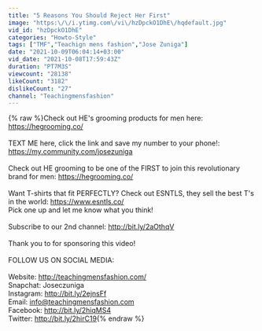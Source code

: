 ```yaml
---
title: "5 Reasons You Should Reject Her First"
image: "https:\/\/i.ytimg.com\/vi\/hzDpckO1DhE\/hqdefault.jpg"
vid_id: "hzDpckO1DhE"
categories: "Howto-Style"
tags: ["TMF","Teachign mens fashion","Jose Zuniga"]
date: "2021-10-09T06:04:14+03:00"
vid_date: "2021-10-08T17:59:43Z"
duration: "PT7M3S"
viewcount: "28138"
likeCount: "3182"
dislikeCount: "27"
channel: "Teachingmensfashion"
---
```

{% raw %}Check out HE's grooming products for men here: <a rel="nofollow" target="blank" href="https://hegrooming.co/">https://hegrooming.co/</a><br /><br />TEXT ME here, click the link and save my number to your phone!: <a rel="nofollow" target="blank" href="https://my.community.com/josezuniga">https://my.community.com/josezuniga</a> <br /><br />Check out HE grooming to be one of the FIRST to join this revolutionary brand for men: <a rel="nofollow" target="blank" href="https://hegrooming.co/">https://hegrooming.co/</a><br /><br />Want T-shirts that fit PERFECTLY? Check out ESNTLS, they sell the best T's in the world: <a rel="nofollow" target="blank" href="https://www.esntls.co/">https://www.esntls.co/</a><br />Pick one up and let me know what you think! <br /><br />Subscribe to our 2nd channel: <a rel="nofollow" target="blank" href="http://bit.ly/2aOthqV">http://bit.ly/2aOthqV</a><br /><br />Thank you to for sponsoring this video!<br /><br />FOLLOW US ON SOCIAL MEDIA:<br /><br />Website: <a rel="nofollow" target="blank" href="http://teachingmensfashion.com/">http://teachingmensfashion.com/</a><br />Snapchat: Joseczuniga<br />Instagram: <a rel="nofollow" target="blank" href="http://bit.ly/2ejnsFf">http://bit.ly/2ejnsFf</a><br />Email: info@teachingmensfashion.com<br />Facebook: <a rel="nofollow" target="blank" href="http://bit.ly/2hiqMS4">http://bit.ly/2hiqMS4</a><br />Twitter: <a rel="nofollow" target="blank" href="http://bit.ly/2hirC19">http://bit.ly/2hirC19</a>{% endraw %}
